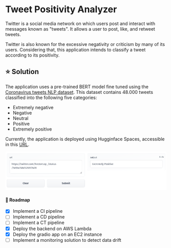 # Tweet Positivity Analyzer
Twitter is a social media network on which users post and interact with messages known as "tweets". It allows a user to post, like, and retweet tweets. 

Twitter is also known for the excessive negativity or criticism by many of its users. Considering that, this application intends to classify a tweet according to its positivity.  

## :star: Solution

The application uses a pre-trained BERT model fine tuned using the [Coronavirus tweets NLP dataset](https://www.kaggle.com/datasets/datatattle/covid-19-nlp-text-classification). This dataset contains 48.000 tweets classified into the following five categories:

- Extremely negative
- Negative
- Neutral
- Positive
- Extremely positive

Currently, the application is deployed using Hugginface Spaces, accessible in this [URL](https://huggingface.co/spaces/hlopez/Twitter-Positivity-Analyzer).

<img src="docs/hfspaces.png" alt="hfspaces" style="zoom:67%;" />



#### :red_car: Roadmap

- [X] Implement a CI pipeline
- [ ] Implement a CD pipeline
- [ ] Implement a CT pipeline
- [X] Deploy the backend on AWS Lambda
- [X] Deploy the gradio app on an EC2 instance
- [ ] Implement a monitoring solution to detect data drift

